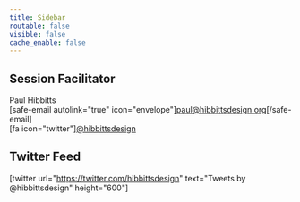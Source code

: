 ```yaml
---
title: Sidebar
routable: false
visible: false
cache_enable: false
---
```


## Session Facilitator
Paul Hibbitts  
[safe-email autolink="true" icon="envelope"]paul@hibbittsdesign.org[/safe-email]  
[fa icon="twitter"][@hibbittsdesign](https://twitter.com/hibbittsdesign)  

## Twitter Feed
[twitter url="https://twitter.com/hibbittsdesign" text="Tweets by @hibbittsdesign" height="600"]
